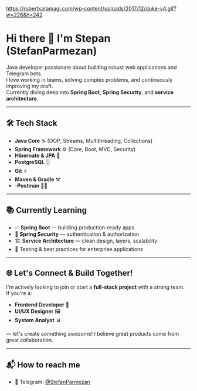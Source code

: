 https://robertkaramagi.com/wp-content/uploads/2017/12/duke-v4.gif?w=226&h=242

# Hi there 👋 I'm Stepan (StefanParmezan)

Java developer passionate about building robust web applications and Telegram bots.  
I love working in teams, solving complex problems, and continuously improving my craft.  
Currently diving deep into **Spring Boot**, **Spring Security**, and **service architecture**.

---

## 🛠️ Tech Stack

- **Java Core** ☕️ (OOP, Streams, Multithreading, Collections)
- **Spring Framework** ⚙ (Core, Boot, MVC, Security)
- **Hibernate & JPA** 🚀
- **PostgreSQL** 🗄
- **Git** ⚡️
- **Maven & Gradle** ⚒️
- -**Postman** 👨‍🚀

---

## 📚 Currently Learning

- ✅ **Spring Boot** — building production-ready apps
- 🔐 **Spring Security** — authentication & authorization
- 🏗️ **Service Architecture** — clean design, layers, scalability
- 🧪 Testing & best practices for enterprise applications

---

## 🌐 Let's Connect & Build Together!

I'm actively looking to join or start a **full-stack project** with a strong team.  
If you're a:
- **Frontend Developer** 🎨
- **UI/UX Designer** 🖼
- **System Analyst** 📊

— let's create something awesome! I believe great products come from great collaboration.

---

## 📬 How to reach me
- 💬 Telegram: [@StefanParmezan](https://t.me/StefanParmezan)
